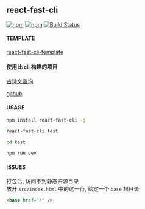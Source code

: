 ## react-fast-cli  

[![npm](https://img.shields.io/badge/downloads-160%2Fmonth-brightgreen.svg)](https://www.npmjs.com/package/react-fast-cli)
[![npm](https://img.shields.io/badge/npm-1.0.5-brightgreen.svg)](https://www.npmjs.com/package/react-fast-cli)
[![Build Status](https://travis-ci.org/react-fast-cli/react-fast-cli.svg?branch=master)](https://travis-ci.org/react-fast-cli/react-fast-cli)

#### TEMPLATE

[react-fast-cli-template](https://github.com/react-fast-cli/template)

#### 使用此 cli 构建的项目

[古诗文查询](https://gushi.stickmy.cn)  

[github](https://github.com/poetry-cn/poetry-web)


#### USAGE

```bash
npm install react-fast-cli -g

react-fast-cli test

cd test

npm run dev
```


#### ISSUES

打包后, 访问不到静态资源目录  
放开 `src/index.html` 中的这一行, 给定一个 `base` 根目录  

```html
<base href="/" />
```
